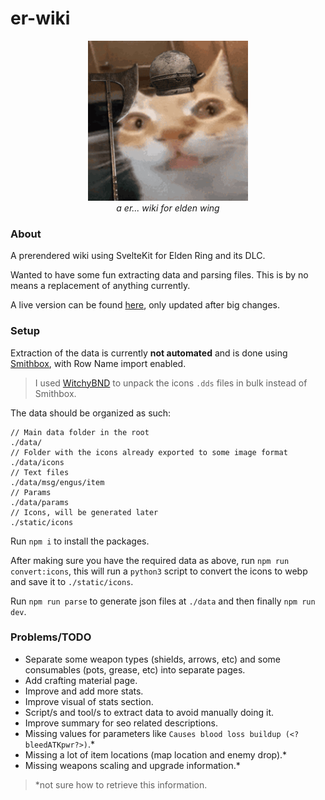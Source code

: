 # er-wiki

<p align="center">
    <img src="./static/er.gif" height="256" width="256" alt="very important">
    <br/>
    <em>a er... wiki for elden wing</em>
</p>

### About

A prerendered wiki using SvelteKit for Elden Ring and its DLC.

Wanted to have some fun extracting data and parsing files. This is by no means a replacement of anything currently.

A live version can be found [here](https://er-wiki.pages.dev/), only updated after big changes.

### Setup

Extraction of the data is currently **not automated** and is done using [Smithbox](https://github.com/vawser/Smithbox), with Row Name import enabled.

> I used [WitchyBND](https://github.com/ividyon/WitchyBND) to unpack the icons `.dds` files in bulk instead of Smithbox.

The data should be organized as such:

```
// Main data folder in the root
./data/
// Folder with the icons already exported to some image format
./data/icons
// Text files
./data/msg/engus/item
// Params
./data/params
// Icons, will be generated later
./static/icons
```

Run `npm i` to install the packages.

After making sure you have the required data as above, run `npm run convert:icons`, this will run a `python3` script to convert the icons to webp and save it to `./static/icons`.

Run `npm run parse` to generate json files at `./data` and then finally `npm run dev`.

### Problems/TODO

- Separate some weapon types (shields, arrows, etc) and some consumables (pots, grease, etc) into separate pages.
- Add crafting material page.
- Improve and add more stats.
- Improve visual of stats section.
- Script/s and tool/s to extract data to avoid manually doing it.
- Improve summary for seo related descriptions.
- Missing values for parameters like `Causes blood loss buildup (<?bleedATKpwr?>)`.\*
- Missing a lot of item locations (map location and enemy drop).\*
- Missing weapons scaling and upgrade information.\*

> \*not sure how to retrieve this information.
